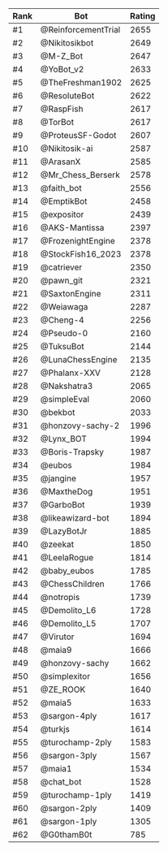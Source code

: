 Rank|Bot|Rating
---|---|---
#1|@ReinforcementTrial|2655
#2|@Nikitosikbot|2649
#3|@M-Z_Bot|2647
#4|@YoBot_v2|2633
#5|@TheFreshman1902|2625
#6|@ResoluteBot|2622
#7|@RaspFish|2617
#8|@TorBot|2617
#9|@ProteusSF-Godot|2607
#10|@Nikitosik-ai|2587
#11|@ArasanX|2585
#12|@Mr_Chess_Berserk|2578
#13|@faith_bot|2556
#14|@EmptikBot|2458
#15|@expositor|2439
#16|@AKS-Mantissa|2397
#17|@FrozenightEngine|2378
#18|@StockFish16_2023|2378
#19|@catriever|2350
#20|@pawn_git|2321
#21|@SaxtonEngine|2311
#22|@Weiawaga|2287
#23|@Cheng-4|2256
#24|@Pseudo-0|2160
#25|@TuksuBot|2144
#26|@LunaChessEngine|2135
#27|@Phalanx-XXV|2128
#28|@Nakshatra3|2065
#29|@simpleEval|2060
#30|@bekbot|2033
#31|@honzovy-sachy-2|1996
#32|@Lynx_BOT|1994
#33|@Boris-Trapsky|1987
#34|@eubos|1984
#35|@jangine|1957
#36|@MaxtheDog|1951
#37|@GarboBot|1939
#38|@likeawizard-bot|1894
#39|@LazyBotJr|1885
#40|@zeekat|1850
#41|@LeelaRogue|1814
#42|@baby_eubos|1785
#43|@ChessChildren|1766
#44|@notropis|1739
#45|@Demolito_L6|1728
#46|@Demolito_L5|1707
#47|@Virutor|1694
#48|@maia9|1666
#49|@honzovy-sachy|1662
#50|@simplexitor|1656
#51|@ZE_ROOK|1640
#52|@maia5|1633
#53|@sargon-4ply|1617
#54|@turkjs|1614
#55|@turochamp-2ply|1583
#56|@sargon-3ply|1567
#57|@maia1|1534
#58|@chat_bot|1528
#59|@turochamp-1ply|1419
#60|@sargon-2ply|1409
#61|@sargon-1ply|1305
#62|@G0thamB0t|785
